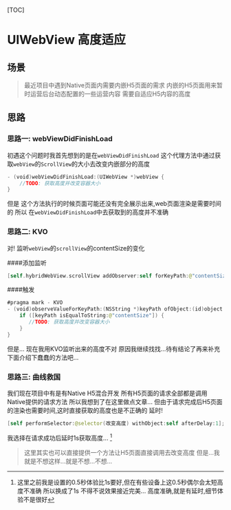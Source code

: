 [TOC]
# UIWebView 高度适应

## 场景
> 最近项目中遇到Native页面内需要内嵌H5页面的需求
> 内嵌的H5页面用来暂时运营后台动态配置的一些运营内容
> 需要自适应H5内容的高度

## 思路
### 思路一: webViewDidFinishLoad
初遇这个问题时我首先想到的是在`webViewDidFinishLoad` 这个代理方法中通过获取`webView`的`ScrollView`的大小去改变内嵌部分的高度

```swift
- (void)webViewDidFinishLoad:(UIWebView *)webView {
    //TODO: 获取高度并改变容器大小
}

```

但是
这个方法执行的时候页面可能还没有完全展示出来,web页面渲染是需要时间的
所以
在`webViewDidFinishLoad`中去获取到的高度并不准确

### 思路二: KVO
对!
监听`webView`的`scrollView`的contentSize的变化

####添加监听

```swift
[self.hybridWebView.scrollView addObserver:self forKeyPath:@"contentSize" options:NSKeyValueObservingOptionNew context:nil];
```

####触发

```swift
#pragma mark - KVO
- (void)observeValueForKeyPath:(NSString *)keyPath ofObject:(id)object change:(NSDictionary<NSKeyValueChangeKey,id> *)change context:(void *)context {
    if ([keyPath isEqualToString:@"contentSize"]) {
       //TODO: 获取高度并改变容器大小
    }
}
```

但是...
现在我用KVO监听出来的高度不对
原因我继续找找...待有结论了再来补充
下面介绍下蠢蠢的方法吧...

### 思路三: 曲线救国
我们现在项目中有是有Native H5混合开发
所有H5页面的请求全部都是调用Native提供的请求方法
所以我想到了在这里做点文章...
但由于请求完成后H5页面的渲染也需要时间,这时直接获取的高度也是不正确的
延时!

```swift
[self performSelector:@selector(改变高度) withObject:self afterDelay:1];
```

我选择在请求成功后延时1s获取高度... [^sample_footnote]
[^sample_footnote]: 这里之前我是设置的0.5秒体验比1s要好,但在有些设备上这0.5秒偶尔会太短高度不准确 所以换成了1s
不得不说效果接近完美...
高度准确,就是有延时,细节体验不是很好
> 这里其实也可以直接提供一个方法让H5页面直接调用去改变高度
> 但是...我就是不想这样...就是不想...不想...



